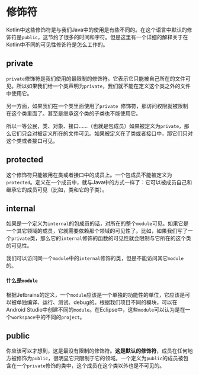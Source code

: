 # 修饰符

Kotlin中这些修饰符是与我们Java中的使用是有些不同的。在这个语言中默认的修饰符是`public`，这节约了很多的时间和字符。但是这里有一个详细的解释关于在Kotlin中不同的可见性修饰符是怎么工作的。

## private

`private`修饰符是我们使用的最限制的修饰符。它表示它只能被自己所在的文件可见。所以如果我们给一个类声明为`private`，我们就不能在定义这个类之外的文件中使用它。

另一方面，如果我们在一个类里面使用了`private `修饰符，那访问权限就被限制在这个类里面了。甚至是继承这个类的子类也不能使用它。

所以一等公民，类、对象、接口……（也就是包成员）如果被定义为`private`，那么它们只会对被定义所在的文件可见。如果被定义在了类或者接口中，那它们只对这个类或者接口可见。

## protected

这个修饰符只能被用在类或者接口中的成员上。一个包成员不能被定义为`protected`。定义在一个成员中，就与Java中的方式一样了：它可以被成员自己和继承它的成员可见（比如，类和它的子类）。

## internal

如果是一个定义为`internal`的包成员的话，对所在的整个`module`可见。如果它是一个其它领域的成员，它就需要依赖那个领域的可见性了。比如，如果我们写了一个`private`类，那么它的`internal`修饰的函数的可见性就会限制与它所在的这个类的可见性。

我们可以访问同一个`module`中的`internal`修饰的类，但是不能访问其它`module`的。

#### 什么是`module`

根据Jetbrains的定义，一个`module`应该是一个单独的功能性的单位，它应该是可以被单独编译、运行、测试、debug的。根据我们项目不同的模块，可以在Android Studio中创建不同的`module`。在Eclipse中，这些`module`可以认为是在一个`workspace`中的不同的`project`。

## public

你应该可以才想到，这是最没有限制的修饰符。**这是默认的修饰符**，成员在任何地方被修饰为`public`，很明显它只限制于它的领域。一个定义为`public`的成员被包含在一个`private`修饰的类中，这个成员在这个类以外也是不可见的。